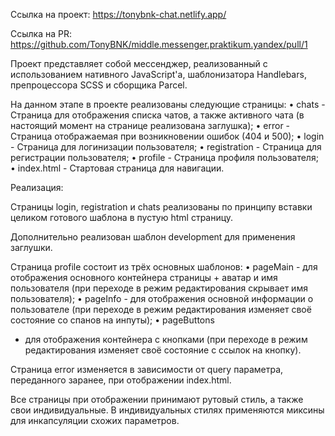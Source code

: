 Ссылка на проект: https://tonybnk-chat.netlify.app/

Ссылка на
PR: https://github.com/TonyBNK/middle.messenger.praktikum.yandex/pull/1

Проект представляет собой мессенджер, реализованный с использованием нативного
JavaScript'а, шаблонизатора Handlebars, препроцессора SCSS и сборщика Parcel.

На данном этапе в проекте реализованы следующие страницы:
• chats - Страница для отображения списка чатов, а также активного чата (в
настоящий момент на странице реализована заглушка); • error - Страница
отображаемая при возникновении ошибок (404 и 500); • login - Страница для
логинизации пользователя; • registration - Страница для регистрации
пользователя; • profile - Страница профиля пользователя; • index.html -
Стартовая страница для навигации.

Реализация:

Страницы login, registration и chats реализованы по принципу вставки целиком
готового шаблона в пустую html страницу.

Дополнительно реализован шаблон development для применения заглушки.

Страница profile состоит из трёх основных шаблонов:
• pageMain - для отображения основного контейнера страницы + аватар и имя
пользователя (при переходе в режим редактирования скрывает имя пользователя); •
pageInfo - для отображения основной информации о пользователе (при переходе в
режим редактирования изменяет своё состояние со спанов на инпуты); • pageButtons
- для отображения контейнера с кнопками (при переходе в режим редактирования
изменяет своё состояние с ссылок на кнопку).

Страница error изменяется в зависимости от query параметра, переданного заранее,
при отображении index.html.

Все страницы при отображении принимают рутовый стиль, а также свои
индивидуальные. В индивидуальных стилях применяются миксины для инкапсуляции
схожих параметров. 
